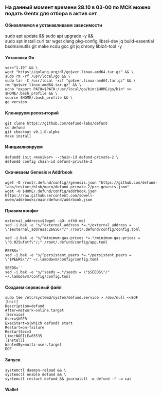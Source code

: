 ### На данный момент времени 28.10 в 03-00 по МСК можно подать Gentx для отбора в актив сет
#### Обновляемся и устанавливаем зависимости
sudo apt update && sudo apt upgrade -y && \
sudo apt install curl tar wget clang pkg-config libssl-dev jq build-essential bsdmainutils git make ncdu gcc git jq chrony liblz4-tool -y

#### Установка Go
```
ver="1.19" && \
wget "https://golang.org/dl/go$ver.linux-amd64.tar.gz" && \
sudo rm -rf /usr/local/go && \
sudo tar -C /usr/local -xzf "go$ver.linux-amd64.tar.gz" && \
rm "go$ver.linux-amd64.tar.gz" && \
echo "export PATH=$PATH:/usr/local/go/bin:$HOME/go/bin" >> $HOME/.bash_profile && \
source $HOME/.bash_profile && \
go version
```

#### Клонируем репозиторий 
```
git clone https://github.com/defund-labs/defund
cd defund
git checkout v0.1.0-alpha
make install
```

#### Инициализируем 
```
defundd init <moniker> --chain-id defund-private-2 \
defundd config chain-id defund-private-2
```

#### Скачиваем Genesis и Addrbook
```
wget -O /root/.defund/config//genesis.json "https://github.com/defund-labs/testnet/blob/main/defund-private-2/pre-genesis.json"
wget -O $HOME/.defund/config/addrbook.json https://raw.githubusercontent.com/sowell-owen/addrbooks/main/defund/addrbook.json
```
#### Правим конфиг
```
external_address=$(wget -qO- eth0.me)
sed -i.bak -e "s/^external_address *=.*/external_address = \"$external_address:26656\"/" /root/.defund/config/config.toml

sed -i.bak -e "s/^minimum-gas-prices *=.*/minimum-gas-prices = \"0.025ufetf\"/;" /root/.defund/config/app.toml

PEERS=``
sed -i.bak -e "s/^persistent_peers *=.*/persistent_peers = \"$PEERS\"/" ~/.lambdavm/config/config.toml

SEEDS=``
sed -i.bak -e "s/^seeds =.*/seeds = \"$SEEDS\"/" ~/.lambdavm/config/config.toml
```

#### Создаем сервисный файл
```
sudo tee /etc/systemd/system/defund.service > /dev/null <<EOF
[Unit]
Description=defund
After=network-online.target
[Service]
User=$USER
ExecStart=$(which defund) start
Restart=on-failure
RestartSec=3
LimitNOFILE=65535
[Install]
WantedBy=multi-user.target
EOF
```
#### Запуск
```
systemctl daemon-reload && \
systemctl enable defund && \
systemctl restart defund && journalctl -u defund -f -o cat
```
#### Wallet
```

```
